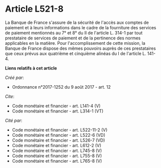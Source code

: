 # Article L521-8

La Banque de France s'assure de la sécurité de l'accès aux comptes de paiement et à leurs informations dans le cadre de la
fourniture des services de paiement mentionnés au 7° et 8° du II de l'article L. 314-1 par tout prestataire de services de
paiement et de la pertinence des normes applicables en la matière. Pour l'accomplissement de cette mission, la Banque de
France dispose des mêmes pouvoirs auprès de ces prestataires que ceux prévus aux quatrième et cinquième alinéas du I de
l'article L. 141-4.

**Liens relatifs à cet article**

_Créé par_:

  - Ordonnance n°2017-1252 du 9 août 2017 - art. 12

_Cite_:

  - Code monétaire et financier - art. L141-4 (V)
  - Code monétaire et financier - art. L314-1 (VT)

_Cité par_:

  - Code monétaire et financier - art. L522-11-2 (V)
  - Code monétaire et financier - art. L522-6 (VD)
  - Code monétaire et financier - art. L526-7 (VD)
  - Code monétaire et financier - art. L612-2 (V)
  - Code monétaire et financier - art. L745-8 (V)
  - Code monétaire et financier - art. L755-8 (V)
  - Code monétaire et financier - art. L765-8 (V)
